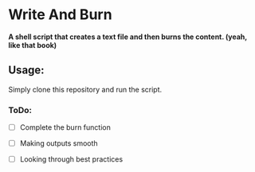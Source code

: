 # Write And Burn
**A shell script that creates a text file and then burns the content. (yeah, like that book)**
## Usage:
Simply clone this repository and run the script.







### ToDo:

- [ ] Complete the burn function
- [ ] Making outputs smooth
- [ ] Looking through best practices


